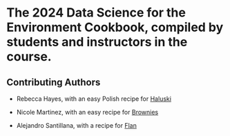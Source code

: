 # The 2024 Data Science for the Environment Cookbook, compiled by students and instructors in the course.  

## Contributing Authors

- Rebecca Hayes, with an easy Polish recipe for [Haluski](haluski.txt) 

- Nicole Martinez, with an easy recipe for [Brownies](brownies.txt) 

- Alejandro Santillana, with a recipe for [Flan](flan.txt)

